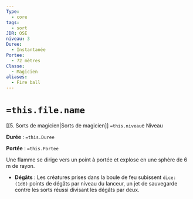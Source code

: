 ```yaml
---
Type:
  - core
tags:
  - sort
JDR: OSE
niveau: 3
Duree:
  - Instantanée
Portee:
  - 72 mètres
Classe:
  - Magicien
aliases:
  - Fire ball
---
```

# `=this.file.name`  

[[5. Sorts de magicien|Sorts de magicien]] `=this.niveau`e Niveau

**Durée** : `=this.Duree`

**Portée** : `=this.Portee`

Une flamme se dirige vers un point à portée et explose en une sphère de 6 m de rayon.

- **Dégâts** : Les créatures prises dans la boule de feu subissent `dice: (1d6)` points de dégâts par niveau du lanceur, un jet de sauvegarde contre les sorts réussi divisant les dégâts par deux.
